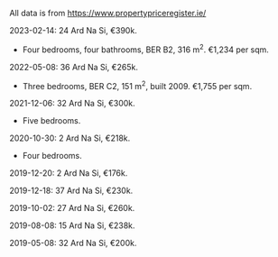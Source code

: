 All data is from https://www.propertypriceregister.ie/

2023-02-14: 24 Ard Na Si, €390k.

- Four bedrooms, four bathrooms, BER B2, 316 m<sup>2</sup>. €1,234 per sqm.

2022-05-08: 36 Ard Na Si, €265k.

- Three bedrooms, BER C2, 151 m<sup>2</sup>, built 2009. €1,755 per sqm.

2021-12-06: 32 Ard Na Si, €300k.

- Five bedrooms.

2020-10-30: 2 Ard Na Si, €218k.

- Four bedrooms.

2019-12-20: 2 Ard Na Si, €176k.

2019-12-18: 37 Ard Na Si, €230k.

2019-10-02: 27 Ard Na Si, €260k.

2019-08-08: 15 Ard Na Si, €238k.

2019-05-08: 32 Ard Na Si, €200k.
